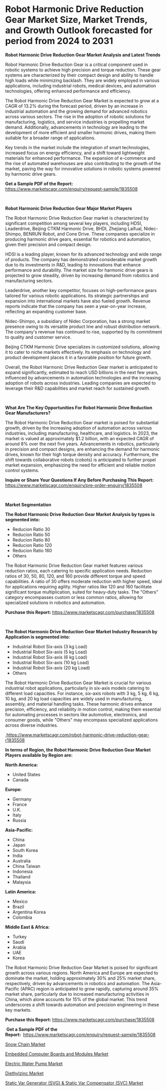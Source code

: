 <p><h1>Robot Harmonic Drive Reduction Gear Market Size, Market Trends, and Growth Outlook forecasted for period from 2024 to 2031</h1></p><p><strong>Robot Harmonic Drive Reduction Gear Market Analysis and Latest Trends</strong></p>
<p><p>Robot Harmonic Drive Reduction Gear is a critical component used in robotic systems to achieve high precision and torque reduction. These gear systems are characterized by their compact design and ability to handle high loads while minimizing backlash. They are widely employed in various applications, including industrial robots, medical devices, and automation technologies, offering enhanced performance and efficiency.</p><p>The Robot Harmonic Drive Reduction Gear Market is expected to grow at a CAGR of 13.2% during the forecast period, driven by an increase in industrial automation and the growing demand for advanced robotics across various sectors. The rise in the adoption of robotic solutions for manufacturing, logistics, and service industries is propelling market demand. Additionally, advancements in technology are leading to the development of more efficient and smaller harmonic drives, making them suitable for a broader range of applications.</p><p>Key trends in the market include the integration of smart technologies, increased focus on energy efficiency, and a shift toward lightweight materials for enhanced performance. The expansion of e-commerce and the rise of automated warehouses are also contributing to the growth of the market, paving the way for innovative solutions in robotic systems powered by harmonic drive gears.</p></p>
<p><strong>Get a Sample PDF of the Report:&nbsp;</strong> <a href="https://www.marketscagr.com/enquiry/request-sample/1835508?utm_campaign=1529&utm_medium=2&utm_source=Github&utm_content=ia&utm_term=16102024&utm_id=robot-harmonic-drive-reduction-gear">https://www.marketscagr.com/enquiry/request-sample/1835508</a></p>
<p>&nbsp;</p>
<p><strong>Robot Harmonic Drive Reduction Gear Major Market Players</strong></p>
<p><p>The Robot Harmonic Drive Reduction Gear market is characterized by significant competition among several key players, including HDSI, Leaderdrive, Beijing CTKM Harmonic Drive, BHDI, Zhejiang Laifual, Nidec-Shimpo, BENRUN Robot, and Cone Drive. These companies specialize in producing harmonic drive gears, essential for robotics and automation, given their precision and compact design.</p><p>HDSI is a leading player, known for its advanced technology and wide range of products. The company has demonstrated considerable market growth due to its investments in R&D, leading to innovations that enhance performance and durability. The market size for harmonic drive gears is projected to grow steadily, driven by increasing demand from robotics and manufacturing sectors.</p><p>Leaderdrive, another key competitor, focuses on high-performance gears tailored for various robotic applications. Its strategic partnerships and expansion into international markets have also fueled growth. Revenue reports indicate that the company has seen a year-on-year increase, reflecting an expanding customer base.</p><p>Nidec-Shimpo, a subsidiary of Nidec Corporation, has a strong market presence owing to its versatile product line and robust distribution network. The company's revenue has continued to rise, supported by its commitment to quality and customer service.</p><p>Beijing CTKM Harmonic Drive specializes in customized solutions, allowing it to cater to niche markets effectively. Its emphasis on technology and product development places it in a favorable position for future growth.</p><p>Overall, the Robot Harmonic Drive Reduction Gear market is anticipated to expand significantly, estimated to reach USD billions in the next few years, influenced by advancements in automation technologies and the increasing adoption of robots across industries. Leading companies are expected to leverage their R&D capabilities and market reach for sustained growth.</p></p>
<p>&nbsp;</p>
<p><strong>What Are The Key Opportunities For Robot Harmonic Drive Reduction Gear Manufacturers?</strong></p>
<p><p>The Robot Harmonic Drive Reduction Gear market is poised for substantial growth, driven by the increasing adoption of automation across various industries, including manufacturing, healthcare, and logistics. In 2023, the market is valued at approximately $1.2 billion, with an expected CAGR of around 8% over the next five years. Advancements in robotics, particularly in precision and compact designs, are enhancing the demand for harmonic drives, known for their high torque density and accuracy. Furthermore, the shift towards collaborative robots (cobots) is anticipated to further propel market expansion, emphasizing the need for efficient and reliable motion control systems.</p></p>
<p><strong>Inquire or Share Your Questions If Any Before Purchasing This Report:</strong> <a href="https://www.marketscagr.com/enquiry/pre-order-enquiry/1835508?utm_campaign=1529&utm_medium=2&utm_source=Github&utm_content=ia&utm_term=16102024&utm_id=robot-harmonic-drive-reduction-gear">https://www.marketscagr.com/enquiry/pre-order-enquiry/1835508</a></p>
<p>&nbsp;</p>
<p><strong>Market Segmentation</strong></p>
<p><strong>The Robot Harmonic Drive Reduction Gear Market Analysis by types is segmented into:</strong></p>
<p><ul><li>Reducion Ratio 30</li><li>Reducion Ratio 50</li><li>Reducion Ratio 80</li><li>Reducion Ratio 120</li><li>Reducion Ratio 160</li><li>Others</li></ul></p>
<p><p>The Robot Harmonic Drive Reduction Gear market features various reduction ratios, each catering to specific application needs. Reduction ratios of 30, 50, 80, 120, and 160 provide different torque and speed capabilities. A ratio of 30 offers moderate reduction with higher speed, ideal for applications requiring agility. Higher ratios like 120 and 160 facilitate significant torque multiplication, suited for heavy-duty tasks. The "Others" category encompasses custom or less common ratios, allowing for specialized solutions in robotics and automation.</p></p>
<p><strong>Purchase this Report:&nbsp;</strong><a href="https://www.marketscagr.com/purchase/1835508?utm_campaign=1529&utm_medium=2&utm_source=Github&utm_content=ia&utm_term=16102024&utm_id=robot-harmonic-drive-reduction-gear">https://www.marketscagr.com/purchase/1835508</a></p>
<p>&nbsp;</p>
<p><strong>The Robot Harmonic Drive Reduction Gear Market Industry Research by Application is segmented into:</strong></p>
<p><ul><li>Industrial Robot Six-axis (3 kg Load)</li><li>Industrial Robot Six-axis (5 kg Load)</li><li>Industrial Robot Six-axis (6 kg Load)</li><li>Industrial Robot Six-axis (10 kg Load)</li><li>Industrial Robot Six-axis (20 kg Load)</li><li>Others</li></ul></p>
<p><p>The Robot Harmonic Drive Reduction Gear Market is crucial for various industrial robot applications, particularly in six-axis models catering to different load capacities. For instance, six-axis robots with 3 kg, 5 kg, 6 kg, 10 kg, and 20 kg load capacities are widely used in manufacturing, assembly, and material handling tasks. These harmonic drives enhance precision, efficiency, and reliability in motion control, making them essential for automating processes in sectors like automotive, electronics, and consumer goods, while "Others" may encompass specialized applications across diverse industries.</p></p>
<p><a href="https://www.marketscagr.com/robot-harmonic-drive-reduction-gear-r1835508?utm_campaign=1529&utm_medium=2&utm_source=Github&utm_content=ia&utm_term=16102024&utm_id=robot-harmonic-drive-reduction-gear">&nbsp;https://www.marketscagr.com/robot-harmonic-drive-reduction-gear-r1835508</a></p>
<p><strong>In terms of Region, the Robot Harmonic Drive Reduction Gear Market Players available by Region are:</strong></p>
<p>
    <p> <strong> North America: </strong>
        <ul>
            <li>United States</li>
            <li>Canada</li>
        </ul>
        </p> 
    <p> <strong> Europe: </strong>
        <ul>
            <li>Germany</li>
            <li>France</li>
            <li>U.K.</li>
            <li>Italy</li>
            <li>Russia</li>
        </ul>
        </p> 
    <p> <strong> Asia-Pacific: </strong>
        <ul>
            <li>China</li>
            <li>Japan</li>
            <li>South Korea</li>
            <li>India</li>
            <li>Australia</li>
            <li>China Taiwan</li>
            <li>Indonesia</li>
            <li>Thailand</li>
            <li>Malaysia</li>
        </ul>
        </p> 
    <p> <strong> Latin America: </strong>
        <ul>
            <li>Mexico</li>
            <li>Brazil</li>
            <li>Argentina Korea</li>
            <li>Colombia</li>
        </ul>
        </p> 
    <p> <strong> Middle East & Africa: </strong>
        <ul>
            <li>Turkey</li>
            <li>Saudi</li>
            <li>Arabia</li>
            <li>UAE</li>
            <li>Korea</li>
        </ul>
    </p>
    </p>
<p><p>The Robot Harmonic Drive Reduction Gear Market is poised for significant growth across various regions. North America and Europe are expected to dominate the market, holding approximately 30% and 25% market share, respectively, driven by advancements in robotics and automation. The Asia-Pacific (APAC) region is anticipated to grow rapidly, capturing around 35% market share, particularly due to increased manufacturing activities in China, which alone accounts for 15% of the global market. This trend underscores a shift towards automation and precision engineering in these key markets.</p></p>
<p><strong>Purchase this Report: </strong><a href="https://www.marketscagr.com/purchase/1835508?utm_campaign=1529&utm_medium=2&utm_source=Github&utm_content=ia&utm_term=16102024&utm_id=robot-harmonic-drive-reduction-gear">https://www.marketscagr.com/purchase/1835508</a></p>
<p>&nbsp;<strong>Get a Sample PDF of the Report:&nbsp;&nbsp;</strong><a href="https://www.marketscagr.com/enquiry/request-sample/1835508?utm_campaign=1529&utm_medium=2&utm_source=Github&utm_content=ia&utm_term=16102024&utm_id=robot-harmonic-drive-reduction-gear">https://www.marketscagr.com/enquiry/request-sample/1835508</a></p>
<p><strong></strong></p>
<p><p><a href="https://www.linkedin.com/pulse/snow-chain-market-trends-growth-outlook-2024-2031-expertide-schif?utm_campaign=1529&utm_medium=2&utm_source=Github&utm_content=ia&utm_term=16102024&utm_id=robot-harmonic-drive-reduction-gear">Snow Chain Market</a></p><p><a href="https://github.com/fransisca0zkko/Market-Research-Report-List-1/blob/main/embedded-computer-boards-and-modules-market.md?utm_campaign=1529&utm_medium=2&utm_source=Github&utm_content=ia&utm_term=16102024&utm_id=robot-harmonic-drive-reduction-gear">Embedded Computer Boards and Modules Market</a></p><p><a href="https://www.linkedin.com/pulse/electric-water-pump-market-trends-detailed-study-its-segmentation-ufuvf?utm_campaign=1529&utm_medium=2&utm_source=Github&utm_content=ia&utm_term=16102024&utm_id=robot-harmonic-drive-reduction-gear">Electric Water Pump Market</a></p><p><a href="https://www.linkedin.com/pulse/global-diethylzinc-industry-analysis-report-market-size-baz3c?utm_campaign=1529&utm_medium=2&utm_source=Github&utm_content=ia&utm_term=16102024&utm_id=robot-harmonic-drive-reduction-gear">Diethylzinc Market</a></p><p><a href="https://github.com/Chiragrp22/Market-Research-Report-List-6/blob/main/static-var-generator-svg-static-var-compensator-svc-market.md?utm_campaign=1529&utm_medium=2&utm_source=Github&utm_content=ia&utm_term=16102024&utm_id=robot-harmonic-drive-reduction-gear">Static Var Generator (SVG) & Static Var Compensator (SVC) Market</a></p></p>
